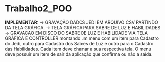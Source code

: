 # Trabalho2_POO
**IMPLEMENTAR:** 
-> GRAVAÇÃO DADOS JEDI EM ARQUIVO CSV PARTINDO DA TELA GRÁFICA.
-> TELA GRÁFICA PARA SABRE DE LUZ E HABILIDADES
-> GRAVACAO EM DISCO DO SABRE DE LUZ E HABILIDADE VIA TELA GRÁFICA E CONTROLLER
montando um menu com um item para Cadastro do Jedi, outro para Cadastro dos Sabres de Luz e outro para o Cadastro das Habilidades. Cada item deve chamar a sua respectiva tela. O menu deve possuir um item de sair da aplicação que confirma ou não a saída.